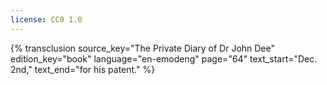 ```yaml
---
license: CC0 1.0
---
```

{% transclusion
  source_key="The Private Diary of Dr John Dee"
  edition_key="book"
  language="en-emodeng"
  page="64"
  text_start="Dec. 2nd,"
  text_end="for his patent."
%}
